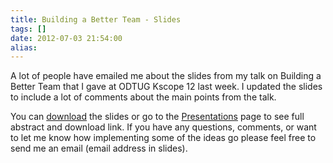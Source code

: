 ```yaml
---
title: Building a Better Team - Slides
tags: []
date: 2012-07-03 21:54:00
alias:
---
```


A lot of people have emailed me about the slides from my talk on Building a Better Team that I gave at ODTUG Kscope 12 last week. I updated the slides to include a lot of comments about the main points from the talk.

You can [download](http://goo.gl/hVnyD) the slides or go to the [Presentations](http://www.talkapex.com/p/presentations.html) page to see full abstract and download link. If you have any questions, comments, or want to let me know how implementing some of the ideas go please feel free to send me an email (email address in slides).